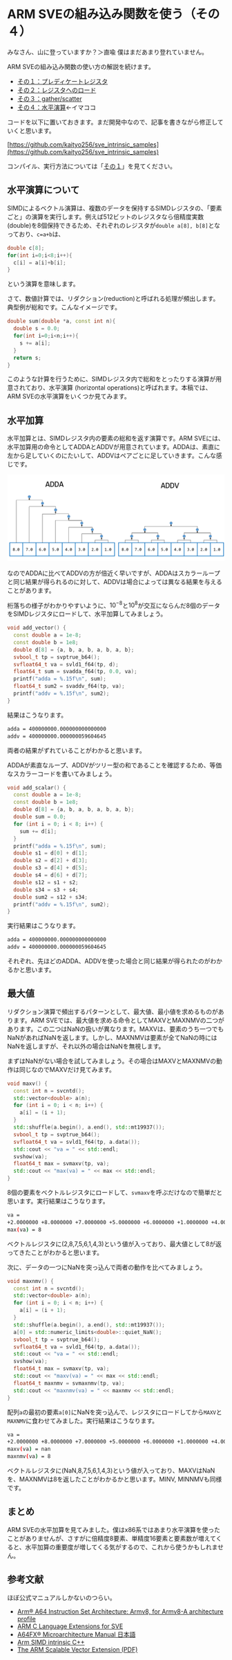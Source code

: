 # ARM SVEの組み込み関数を使う（その４）

みなさん、山に登っていますか？＞直喩
僕はまだあまり登れていません。

ARM SVEの組み込み関数の使い方の解説を続けます。

* [その１：プレディケートレジスタ](https://qiita.com/kaityo256/items/71d4d3f6b2b77fd04cbb)
* [その２：レジスタへのロード](https://qiita.com/kaityo256/items/ac1e84f1c79fdf478630)
* [その３：gather/scatter](https://qiita.com/kaityo256/items/7ced2749875e2bab89e6)
* [その４：水平演算](https://qiita.com/kaityo256/items/3d9767ed41fa450a4fe8)←イマココ

コードを以下に置いておきます。まだ開発中なので、記事を書きながら修正していくと思います。

[https://github.com/kaityo256/sve_intrinsic_samples](https://github.com/kaityo256/sve_intrinsic_samples)

コンパイル、実行方法については「[その１](https://qiita.com/kaityo256/items/71d4d3f6b2b77fd04cbb)」を見てください。

## 水平演算について

SIMDによるベクトル演算は、複数のデータを保持するSIMDレジスタの、「要素ごと」の演算を実行します。例えば512ビットのレジスタなら倍精度実数(double)を8個保持できるため、それぞれのレジスタが`double a[8], b[8]`となっており、`c=a+b`は、

```cpp
double c[8];
for(int i=0;i<8;i++){
  c[i] = a[i]+b[i];
}
```

という演算を意味します。

さて、数値計算では、リダクション(reduction)と呼ばれる処理が頻出します。典型例が総和です。こんなイメージです。

```cpp
double sum(double *a, const int n){
  double s = 0.0;
  for(int i=0;i<n;i++){
    s += a[i];
  }
  return s;
}
```

このような計算を行うために、SIMDレジスタ内で総和をとったりする演算が用意されており、水平演算 (horizontal operations)と呼ばれます。本稿では、ARM SVEの水平演算をいくつか見てみます。

## 水平加算

水平加算とは、SIMDレジスタ内の要素の総和を返す演算です。ARM SVEには、水平加算用の命令としてADDAとADDVが用意されています。ADDAは、素直に左から足していくのにたいして、ADDVはペアごとに足していきます。こんな感じです。

![image0.png](image0.png)

なのでADDAに比べてADDVの方が倍近く早いですが、ADDAはスカラーループと同じ結果が得られるのに対して、ADDVは場合によっては異なる結果を与えることがあります。

桁落ちの様子がわかりやすいように、$10^{-8}$と$10^8$が交互にならんだ8個のデータをSIMDレジスタにロードして、水平加算してみましょう。

```cpp
void add_vector() {
  const double a = 1e-8;
  const double b = 1e8;
  double d[8] = {a, b, a, b, a, b, a, b};
  svbool_t tp = svptrue_b64();
  svfloat64_t va = svld1_f64(tp, d);
  float64_t sum = svadda_f64(tp, 0.0, va);
  printf("adda = %.15f\n", sum);
  float64_t sum2 = svaddv_f64(tp, va);
  printf("addv = %.15f\n", sum2);
}
```

結果はこうなります。

```sh
adda = 400000000.000000000000000
addv = 400000000.000000059604645
```

両者の結果がずれていることがわかると思います。

ADDAが素直なループ、ADDVがツリー型の和であることを確認するため、等価なスカラーコードを書いてみましょう。

```cpp
void add_scalar() {
  const double a = 1e-8;
  const double b = 1e8;
  double d[8] = {a, b, a, b, a, b, a, b};
  double sum = 0.0;
  for (int i = 0; i < 8; i++) {
    sum += d[i];
  }
  printf("adda = %.15f\n", sum);
  double s1 = d[0] + d[1];
  double s2 = d[2] + d[3];
  double s3 = d[4] + d[5];
  double s4 = d[6] + d[7];
  double s12 = s1 + s2;
  double s34 = s3 + s4;
  double sum2 = s12 + s34;
  printf("addv = %.15f\n", sum2);
}
```

実行結果はこうなります。

```sh
adda = 400000000.000000000000000
addv = 400000000.000000059604645
```

それぞれ、先ほどのADDA、ADDVを使った場合と同じ結果が得られたのがわかるかと思います。

## 最大値

リダクション演算で頻出するパターンとして、最大値、最小値を求めるものがあります。ARM SVEでは、最大値を求める命令としてMAXVとMAXNMVの二つがあります。この二つはNaNの扱いが異なります。MAXVは、要素のうち一つでもNaNがあればNaNを返します。しかし、MAXNMVは要素が全てNaNの時にはNaNを返しますが、それ以外の場合はNaNを無視します。

まずはNaNがない場合を試してみましょう。その場合はMAXVとMAXNMVの動作は同じなのでMAXVだけ見てみます。

```cpp
void maxv() {
  const int n = svcntd();
  std::vector<double> a(n);
  for (int i = 0; i < n; i++) {
    a[i] = (i + 1);
  }
  std::shuffle(a.begin(), a.end(), std::mt19937());
  svbool_t tp = svptrue_b64();
  svfloat64_t va = svld1_f64(tp, a.data());
  std::cout << "va = " << std::endl;
  svshow(va);
  float64_t max = svmaxv(tp, va);
  std::cout << "max(va) = " << max << std::endl;
}
```

8個の要素をベクトルレジスタにロードして、`svmaxv`を呼ぶだけなので簡単だと思います。実行結果はこうなります。

```sh
va =
+2.0000000 +8.0000000 +7.0000000 +5.0000000 +6.0000000 +1.0000000 +4.0000000 +3.0000000
max(va) = 8
```

ベクトルレジスタに(2,8,7,5,6,1,4,3)という値が入っており、最大値として8が返ってきたことがわかると思います。

次に、データの一つにNaNを突っ込んで両者の動作を比べてみましょう。

```cpp
void maxnmv() {
  const int n = svcntd();
  std::vector<double> a(n);
  for (int i = 0; i < n; i++) {
    a[i] = (i + 1);
  }
  std::shuffle(a.begin(), a.end(), std::mt19937());
  a[0] = std::numeric_limits<double>::quiet_NaN();
  svbool_t tp = svptrue_b64();
  svfloat64_t va = svld1_f64(tp, a.data());
  std::cout << "va = " << std::endl;
  svshow(va);
  float64_t max = svmaxv(tp, va);
  std::cout << "maxv(va) = " << max << std::endl;
  float64_t maxnmv = svmaxnmv(tp, va);
  std::cout << "maxnmv(va) = " << maxnmv << std::endl;
}
```

配列`a`の最初の要素`a[0]`にNaNを突っ込んで、レジスタにロードしてから`MAXV`と`MAXNMV`に食わせてみました。実行結果はこうなります。

```sh
va =
+2.0000000 +8.0000000 +7.0000000 +5.0000000 +6.0000000 +1.0000000 +4.0000000 +nan
maxv(va) = nan
maxnmv(va) = 8
```

ベクトルレジスタに(NaN,8,7,5,6,1,4,3)という値が入っており、MAXVはNaNを、MAXNMVは8を返したことがわかるかと思います。MINV, MINNMVも同様です。

## まとめ

ARM SVEの水平加算を見てみました。僕はx86系ではあまり水平演算を使ったことがありませんが、さすがに倍精度8要素、単精度16要素と要素数が増えてくると、水平加算の重要度が増してくる気がするので、これから使うかもしれません。

## 参考文献

ほぼ公式マニュアルしかないのつらい。

* [Arm® A64 Instruction Set Architecture: Armv8, for Armv8-A architecture profile](https://developer.arm.com/docs/ddi0596/h/a64-sve-instructions-alphabetic-order)
* [ARM C Language Extensions for SVE](https://developer.arm.com/documentation/100987/0000/)
* [A64FX® Microarchitecture Manual 日本語](https://github.com/fujitsu/A64FX/blob/master/doc/A64FX_Microarchitecture_Manual_jp_1.3.pdf)
* [Arm SIMD intrinsic C++](https://qiita.com/NatsukiLab/items/ad6e9967f7eccadd9c99)
* [The ARM Scalable Vector Extension (PDF)](https://alastairreid.github.io/papers/sve-ieee-micro-2017.pdf)
